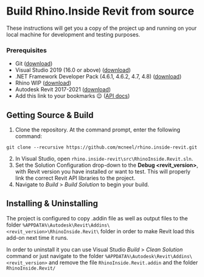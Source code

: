 # Build Rhino.Inside Revit from source
These instructions will get you a copy of the project up and running on your local machine for development and testing purposes.

### Prerequisites
* Git ([download](https://git-scm.com/downloads))
* Visual Studio 2019 (16.0 or above) ([download](https://visualstudio.microsoft.com/downloads/))
* .NET Framework Developer Pack (4.6.1, 4.6.2, 4.7, 4.8) ([download](https://www.microsoft.com/net/download/visual-studio-sdks))
* Rhino WIP ([download](https://www.rhino3d.com/download/rhino/wip))
* Autodesk Revit 2017-2021 ([download](https://www.autodesk.com/products/revit/free-trial))
* Add this link to your bookmarks 😉 ([API docs](https://www.apidocs.co/apps/))

## Getting Source & Build
1. Clone the repository. At the command prompt, enter the following command:
```
git clone --recursive https://github.com/mcneel/rhino.inside-revit.git
```
2. In Visual Studio, open `rhino.inside-revit\src\RhinoInside.Revit.sln`.
3. Set the Solution Configuration drop-down to the **Debug <revit_version>**, with Revit version you have installed or want to test. This will properly link the correct Revit API libraries to the project.
4. Navigate to _Build_ > _Build Solution_ to begin your build.

## Installing & Uninstalling
The project is configured to copy .addin file as well as output files to the folder `%APPDATA%\Autodesk\Revit\Addins\<revit_version>\RhinoInside.Revit\` folder in order to make Revit load this add-on next time it runs.

In order to uninstall it you can use Visual Studio _Build_ > _Clean Solution_ command or just navigate to the folder `%APPDATA%\Autodesk\Revit\Addins\<revit_version>` and remove the file `RhinoInside.Revit.addin` and the folder `RhinoInside.Revit/`
